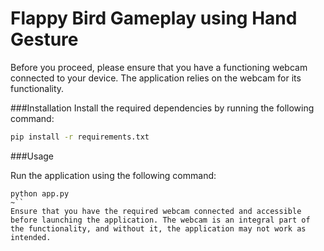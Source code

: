 # Flappy Bird Gameplay using Hand Gesture

Before you proceed, please ensure that you have a functioning webcam connected to your device. The application relies on the webcam for its functionality.

###Installation
Install the required dependencies by running the following command:

```bash
pip install -r requirements.txt
```

###Usage

Run the application using the following command:

```
python app.py
~``
Ensure that you have the required webcam connected and accessible before launching the application. The webcam is an integral part of the functionality, and without it, the application may not work as intended.

